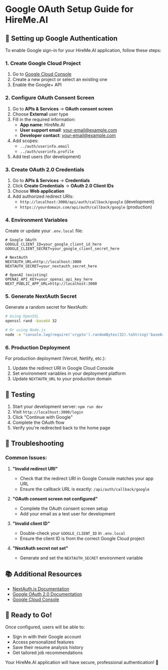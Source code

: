 # Google OAuth Setup Guide for HireMe.AI

## 🔐 Setting up Google Authentication

To enable Google sign-in for your HireMe.AI application, follow these steps:

### 1. Create Google Cloud Project

1. Go to [Google Cloud Console](https://console.cloud.google.com/)
2. Create a new project or select an existing one
3. Enable the Google+ API

### 2. Configure OAuth Consent Screen

1. Go to **APIs & Services** → **OAuth consent screen**
2. Choose **External** user type
3. Fill in the required information:
   - **App name**: HireMe.AI
   - **User support email**: your-email@example.com
   - **Developer contact**: your-email@example.com
4. Add scopes:
   - `../auth/userinfo.email`
   - `../auth/userinfo.profile`
5. Add test users (for development)

### 3. Create OAuth 2.0 Credentials

1. Go to **APIs & Services** → **Credentials**
2. Click **Create Credentials** → **OAuth 2.0 Client IDs**
3. Choose **Web application**
4. Add authorized redirect URIs:
   - `http://localhost:3000/api/auth/callback/google` (development)
   - `https://yourdomain.com/api/auth/callback/google` (production)

### 4. Environment Variables

Create or update your `.env.local` file:

```env
# Google OAuth
GOOGLE_CLIENT_ID=your_google_client_id_here
GOOGLE_CLIENT_SECRET=your_google_client_secret_here

# NextAuth
NEXTAUTH_URL=http://localhost:3000
NEXTAUTH_SECRET=your_nextauth_secret_here

# OpenAI (existing)
OPENAI_API_KEY=your_openai_api_key_here
NEXT_PUBLIC_APP_URL=http://localhost:3000
```

### 5. Generate NextAuth Secret

Generate a random secret for NextAuth:

```bash
# Using OpenSSL
openssl rand -base64 32

# Or using Node.js
node -e "console.log(require('crypto').randomBytes(32).toString('base64'))"
```

### 6. Production Deployment

For production deployment (Vercel, Netlify, etc.):

1. Update the redirect URI in Google Cloud Console
2. Set environment variables in your deployment platform
3. Update `NEXTAUTH_URL` to your production domain

## 🧪 Testing

1. Start your development server: `npm run dev`
2. Visit `http://localhost:3000/login`
3. Click "Continue with Google"
4. Complete the OAuth flow
5. Verify you're redirected back to the home page

## 🔧 Troubleshooting

### Common Issues:

1. **"Invalid redirect URI"**
   - Check that the redirect URI in Google Console matches your app URL
   - Ensure the callback URL is exactly: `/api/auth/callback/google`

2. **"OAuth consent screen not configured"**
   - Complete the OAuth consent screen setup
   - Add your email as a test user for development

3. **"Invalid client ID"**
   - Double-check your `GOOGLE_CLIENT_ID` in `.env.local`
   - Ensure the client ID is from the correct Google Cloud project

4. **"NextAuth secret not set"**
   - Generate and set the `NEXTAUTH_SECRET` environment variable

## 📚 Additional Resources

- [NextAuth.js Documentation](https://next-auth.js.org/)
- [Google OAuth 2.0 Documentation](https://developers.google.com/identity/protocols/oauth2)
- [Google Cloud Console](https://console.cloud.google.com/)

## 🚀 Ready to Go!

Once configured, users will be able to:
- Sign in with their Google account
- Access personalized features
- Save their resume analysis history
- Get tailored job recommendations

Your HireMe.AI application will have secure, professional authentication! 🎉
